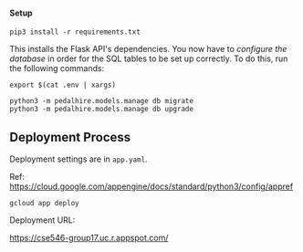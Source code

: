 #### Setup

```
pip3 install -r requirements.txt
```

This installs the Flask API's dependencies. You now have to _configure the database_ in order for the SQL tables to be set up correctly. To do this, run the following commands:

```
export $(cat .env | xargs)

python3 -m pedalhire.models.manage db migrate
python3 -m pedalhire.models.manage db upgrade
```

## Deployment Process

Deployment settings are in `app.yaml`. 

Ref: https://cloud.google.com/appengine/docs/standard/python3/config/appref

```
gcloud app deploy
```

Deployment URL: 

https://cse546-group17.uc.r.appspot.com/